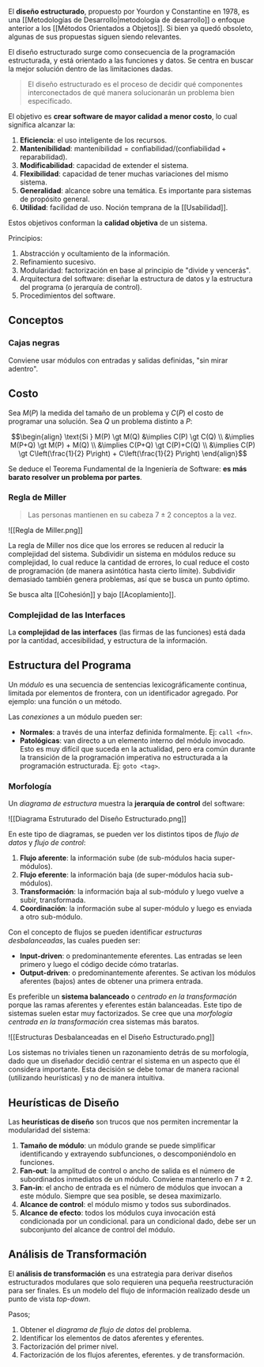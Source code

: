 El **diseño estructurado**, propuesto por Yourdon y Constantine en 1978, es una [[Metodologías de Desarrollo|metodología de desarrollo]] o enfoque anterior a los [[Métodos Orientados a Objetos]]. Si bien ya quedó obsoleto, algunas de sus propuestas siguen siendo relevantes.

El diseño estructurado surge como consecuencia de la programación estructurada, y está orientado a las funciones y datos. Se centra en buscar la mejor solución dentro de las limitaciones dadas.

>El diseño estructurado es el proceso de decidir qué componentes interconectados de qué manera solucionarán un problema bien especificado.

El objetivo es **crear software de mayor calidad a menor costo**, lo cual significa alcanzar la:

1. **Eficiencia**: el uso inteligente de los recursos.
2. **Mantenibilidad**: $\text{mantenibilidad} = \text{confiabilidad} / (\text{confiabilidad} + \text{reparabilidad})$.
3. **Modificabilidad**: capacidad de extender el sistema.
4. **Flexibilidad**: capacidad de tener muchas variaciones del mismo sistema.
5. **Generalidad**: alcance sobre una temática. Es importante para sistemas de propósito general.
6. **Utilidad**: facilidad de uso. Noción temprana de la [[Usabilidad]].

Estos objetivos conforman la **calidad objetiva** de un sistema.

Principios:

1. Abstracción y ocultamiento de la información.
2. Refinamiento sucesivo.
3. Modularidad: factorización en base al principio de "divide y vencerás".
4. Arquitectura del software: diseñar la estructura de datos y la estructura del programa (o jerarquía de control).
5. Procedimientos del software.

## Conceptos

### Cajas negras

Conviene usar módulos con entradas y salidas definidas, "sin mirar adentro".

## Costo

Sea $M(P)$ la medida del tamaño de un problema y $C(P)$ el costo de programar una solución. Sea $Q$ un problema distinto a $P$:

$$\begin{align}
\text{Si } M(P) \gt M(Q) &\implies C(P) \gt C(Q) \\
&\implies M(P+Q) \gt M(P) + M(Q) \\
&\implies C(P+Q) \gt C(P)+C(Q) \\
&\implies C(P) \gt C\left(\frac{1}{2} P\right) + C\left(\frac{1}{2} P\right)
\end{align}$$

Se deduce el Teorema Fundamental de la Ingeniería de Software: **es más barato resolver un problema por partes**.

### Regla de Miller

>Las personas mantienen en su cabeza $7 \pm 2$ conceptos a la vez.

![[Regla de Miller.png]]

La regla de Miller nos dice que los errores se reducen al reducir la complejidad del sistema. Subdividir un sistema en módulos reduce su complejidad, lo cual reduce la cantidad de errores, lo cual reduce el costo de programación (de manera asintótica hasta cierto límite). Subdividir demasiado también genera problemas, así que se busca un punto óptimo.

Se busca alta [[Cohesión]] y bajo [[Acoplamiento]].

### Complejidad de las Interfaces

La **complejidad de las interfaces** (las firmas de las funciones) está dada por la cantidad, accesibilidad, y estructura de la información.

## Estructura del Programa

Un *módulo* es una secuencia de sentencias lexicográficamente continua, limitada por elementos de frontera, con un identificador agregado. Por ejemplo: una función o un método.

Las *conexiones* a un módulo pueden ser:

- **Normales**: a través de una interfaz definida formalmente. Ej: `call <fn>`.
- **Patológicas**: van directo a un elemento interno del módulo invocado. Esto es muy difícil que suceda en la actualidad, pero era común durante la transición de la programación imperativa no estructurada a la programación estructurada. Ej: `goto <tag>`.

### Morfología

Un *diagrama de estructura* muestra la **jerarquía de control** del software:

![[Diagrama Estruturado del Diseño Estructurado.png]]

En este tipo de diagramas, se pueden ver los distintos tipos de *flujo de datos* y *flujo de control*:

1. **Flujo aferente**: la información sube (de sub-módulos hacia super-módulos).
2. **Flujo eferente**: la información baja (de super-módulos hacia sub-módulos).
3. **Transformación**: la información baja al sub-módulo y luego vuelve a subir, transformada.
4. **Coordinación**: la información sube al super-módulo y luego es enviada a otro sub-módulo.

Con el concepto de flujos se pueden identificar *estructuras desbalanceadas*, las cuales pueden ser:

- **Input-driven**: o predominantemente eferentes. Las entradas se leen primero y luego el código decide cómo tratarlas.
- **Output-driven**: o predominantemente aferentes. Se activan los módulos aferentes (bajos) antes de obtener una primera entrada.

Es preferible un **sistema balanceado** o *centrado en la transformación* porque las ramas aferentes y eferentes están balanceadas. Este tipo de sistemas suelen estar muy factorizados. Se cree que una *morfología centrada en la transformación* crea sistemas más baratos.

![[Estructuras Desbalanceadas en el Diseño Estructurado.png]]

Los sistemas no triviales tienen un razonamiento detrás de su morfología, dado que un diseñador decidió centrar el sistema en un aspecto que él considera importante. Esta decisión se debe tomar de manera racional (utilizando heurísticas) y no de manera intuitiva.

## Heurísticas de Diseño

Las **heurísticas de diseño** son trucos que nos permiten incrementar la modularidad del sistema:

1. **Tamaño de módulo**: un módulo grande se puede simplificar identificando y extrayendo subfunciones, o descomponiéndolo en funciones.
2. **Fan-out**: la amplitud de control o ancho de salida es el número de subordinados inmediatos de un módulo. Conviene mantenerlo en $7 \pm 2$.
3. **Fan-in**: el ancho de entrada es el número de módulos que invocan a este módulo. Siempre que sea posible, se desea maximizarlo.
4. **Alcance de control**: el módulo mismo y todos sus subordinados.
5. **Alcance de efecto**: todos los módulos cuya invocación está condicionada por un condicional. para un condicional dado, debe ser un subconjunto del alcance de control del módulo.

## Análisis de Transformación

El **análisis de transformación** es una estrategia para derivar diseños estructurados modulares que solo requieren una pequeña reestructuración para ser finales. Es un modelo del flujo de información realizado desde un punto de vista *top-down*.

Pasos;

1. Obtener el *diagrama de flujo de datos* del problema.
2. Identificar los elementos de datos aferentes y eferentes.
3. Factorización del primer nivel.
4. Factorización de los flujos aferentes, eferentes. y de transformación.
